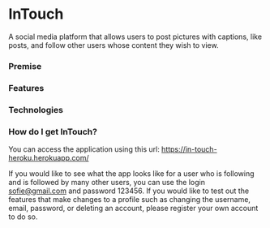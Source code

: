# InTouch
A social media platform that allows users to post pictures with captions, like posts, and follow other users whose content they wish to view.

### Premise

### Features

### Technologies

### How do I get InTouch?
You can access the application using this url: https://in-touch-heroku.herokuapp.com/

If you would like to see what the app looks like for a user who is following and is followed by many other users, you can use the login sofie@gmail.com and password 123456. If you would like to test out the features that make changes to a profile such as changing the username, email, password, or deleting an account, please register your own account to do so.

